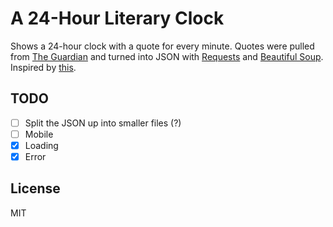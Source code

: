 A 24-Hour Literary Clock
========================

Shows a 24-hour clock with a quote for every minute. Quotes were pulled from [The Guardian](https://www.theguardian.com/books/table/2011/apr/21/literary-clock) and turned into JSON with [Requests](http://docs.python-requests.org/en/master/) and [Beautiful Soup](https://pypi.org/project/beautifulsoup4/). Inspired by [this](https://www.instructables.com/id/Literary-Clock-Made-From-E-reader/).

TODO
----

* [ ] Split the JSON up into smaller files (?)
* [ ] Mobile
* [x] Loading
* [x] Error

License
-------

MIT
